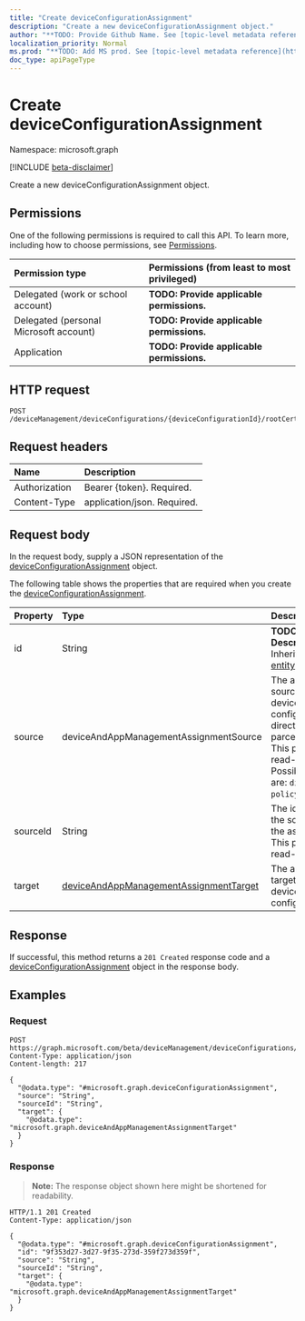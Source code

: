 ```yaml
---
title: "Create deviceConfigurationAssignment"
description: "Create a new deviceConfigurationAssignment object."
author: "**TODO: Provide Github Name. See [topic-level metadata reference](https://msgo.azurewebsites.net/add/document/guidelines/metadata.html#topic-level-metadata)**"
localization_priority: Normal
ms.prod: "**TODO: Add MS prod. See [topic-level metadata reference](https://msgo.azurewebsites.net/add/document/guidelines/metadata.html#topic-level-metadata)**"
doc_type: apiPageType
---
```


# Create deviceConfigurationAssignment
Namespace: microsoft.graph

[!INCLUDE [beta-disclaimer](../../includes/beta-disclaimer.md)]

Create a new deviceConfigurationAssignment object.

## Permissions
One of the following permissions is required to call this API. To learn more, including how to choose permissions, see [Permissions](/graph/permissions-reference).

|Permission type|Permissions (from least to most privileged)|
|:---|:---|
|Delegated (work or school account)|**TODO: Provide applicable permissions.**|
|Delegated (personal Microsoft account)|**TODO: Provide applicable permissions.**|
|Application|**TODO: Provide applicable permissions.**|

## HTTP request

<!-- {
  "blockType": "ignored"
}
-->
``` http
POST /deviceManagement/deviceConfigurations/{deviceConfigurationId}/rootCertificate/assignments
```

## Request headers
|Name|Description|
|:---|:---|
|Authorization|Bearer {token}. Required.|
|Content-Type|application/json. Required.|

## Request body
In the request body, supply a JSON representation of the [deviceConfigurationAssignment](../resources/deviceconfigurationassignment.md) object.

The following table shows the properties that are required when you create the [deviceConfigurationAssignment](../resources/deviceconfigurationassignment.md).

|Property|Type|Description|
|:---|:---|:---|
|id|String|**TODO: Add Description** Inherited from [entity](../resources/entity.md)|
|source|deviceAndAppManagementAssignmentSource|The assignment source for the device configuration, direct or parcel/policySet. This property is read-only. Possible values are: `direct`, `policySets`.|
|sourceId|String|The identifier of the source of the assignment. This property is read-only.|
|target|[deviceAndAppManagementAssignmentTarget](../resources/deviceandappmanagementassignmenttarget.md)|The assignment target for the device configuration.|



## Response

If successful, this method returns a `201 Created` response code and a [deviceConfigurationAssignment](../resources/deviceconfigurationassignment.md) object in the response body.

## Examples

### Request
<!-- {
  "blockType": "request",
  "name": "create_deviceconfigurationassignment_from_"
}
-->
``` http
POST https://graph.microsoft.com/beta/deviceManagement/deviceConfigurations/{deviceConfigurationId}/rootCertificate/assignments
Content-Type: application/json
Content-length: 217

{
  "@odata.type": "#microsoft.graph.deviceConfigurationAssignment",
  "source": "String",
  "sourceId": "String",
  "target": {
    "@odata.type": "microsoft.graph.deviceAndAppManagementAssignmentTarget"
  }
}
```


### Response
>**Note:** The response object shown here might be shortened for readability.
<!-- {
  "blockType": "response",
  "truncated": true,
  "@odata.type": "microsoft.graph.deviceConfigurationAssignment"
}
-->
``` http
HTTP/1.1 201 Created
Content-Type: application/json

{
  "@odata.type": "#microsoft.graph.deviceConfigurationAssignment",
  "id": "9f353d27-3d27-9f35-273d-359f273d359f",
  "source": "String",
  "sourceId": "String",
  "target": {
    "@odata.type": "microsoft.graph.deviceAndAppManagementAssignmentTarget"
  }
}
```

